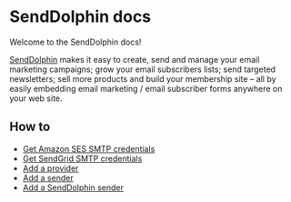 # SendDolphin docs

Welcome to the SendDolphin docs!

[SendDolphin](https://senddolphin.com/?utm_source=github-docs&utm_content=home) makes it easy to create, send and manage your email marketing campaigns; grow your email subscribers lists; send targeted newsletters; sell more products and build your membership site – all by easily embedding email marketing / email subscriber forms anywhere on your web site.

## How to
* [Get Amazon SES SMTP credentials](./how-to/get-ses-smtp-credentials)
* [Get SendGrid SMTP credentials](./how-to/get-sendgrid-smtp-credentials)
* [Add a provider](./how-to/add-a-provider)
* [Add a sender](./how-to/add-a-sender)
* [Add a SendDolphin sender](./how-to/add-a-sender)